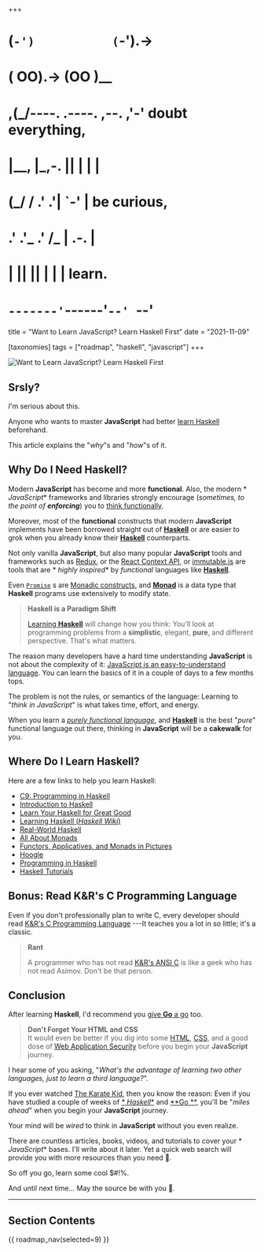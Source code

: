 +++
#   (`-')           (`-').->
#   ( OO).->        (OO )__
# ,(_/----. .----. ,--. ,'-' doubt everything,
# |__,    |\_,-.  ||  | |  |
#  (_/   /    .' .'|  `-'  | be curious,
#  .'  .'_  .'  /_ |  .-.  |
# |       ||      ||  | |  | learn.
# `-------'`------'`--' `--'

title = "Want to Learn JavaScript? Learn Haskell First"
date = "2021-11-09"

[taxonomies]
tags = ["roadmap", "haskell", "javascript"]
+++

![Want to Learn JavaScript? Learn Haskell First](/images/size/w1200/2024/03/functinal.png)

## Srsly?

_I_'m serious about this.

Anyone who wants to master **JavaScript** had
better [learn Haskell](http://learnyouahaskell.com/) beforehand.

This article explains the "_why_"s and "_how_"s of it.

## Why Do I Need Haskell?

Modern **JavaScript** has become and more **functional**. Also, the modern *
*JavaScript** frameworks and libraries strongly encourage (_sometimes, to the
point of **enforcing**_) you
to [think functionally](https://www.goodreads.com/book/show/29627874-functional-thinking).

Moreover, most of the **functional** constructs that modern **JavaScript**
implements have been borrowed straight out of [**Haskell**](https://www.haskell.org/) 
or are easier to grok when you already know their [**Haskell**](https://www.haskell.org/) counterparts.

Not only vanilla **JavaScript**, but also many popular **JavaScript** tools and
frameworks such as [Redux](https://redux.js.org/), or
the [React Context API](https://reactjs.org/docs/context.html),
or [immutable.js](https://facebook.github.io/immutable-js/) are tools that are *
*highly inspired** by _functional_ languages like [**Haskell**](https://www.haskell.org/).

Even [`Promise`](https://developer.mozilla.org/en-US/docs/Web/JavaScript/Reference/Global_Objects/Promise)
s are [Monadic constructs](https://wiki.haskell.org/All_About_Monads), and 
[**Monad**](https://adit.io/posts/2013-04-17-functors,_applicatives,_and_monads_in_pictures.html)
is a data type that **Haskell** programs use extensively to modify state.

> **Haskell is a Paradigm Shift**
> 
> [Learning **Haskell**](https://www.haskell.org/) will change how you think:
> You'll look at programming problems from a **simplistic**, elegant, **pure**,
> and different perspective. That's what matters.

The reason many developers have a hard time understanding **JavaScript** is not
about the complexity of
it: [JavaScript is an easy-to-understand language](https://tc39.github.io/ecma262/).
You can learn the basics of it in a couple of days to a few months tops.

The problem is not the rules, or semantics of the language: Learning to "_think
in JavaScript_" is what takes time, effort, and energy.

When you learn a [_purely functional
language_](https://en.wikipedia.org/wiki/Purely_functional_programming), 
and [**Haskell**](https://www.haskell.org/) is the best "_pure_" functional language
out there, thinking in **JavaScript** will be a **cakewalk** for you.

## Where Do I Learn Haskell?

Here are a few links to help you learn Haskell:

* [C9: Programming in Haskell](https://channel9.msdn.com/Series/C9-Lectures-Erik-Meijer-Functional-Programming-Fundamentals/Lecture-Series-Erik-Meijer-Functional-Programming-Fundamentals-Chapter-1)
* [Introduction to Haskell](https://wiki.haskell.org/Tutorials)
* [Learn Your Haskell for Great Good](http://learnyouahaskell.com/introduction)
* [Learning Haskell (_Haskell Wiki_)](https://wiki.haskell.org/Learning_Haskel)
* [Real-World Haskell](http://book.realworldhaskell.org/)
* [All About Monads](https://wiki.haskell.org/All_About_Monads)
* [Functors, Applicatives, and Monads in Pictures](https://adit.io/posts/2013-04-17-functors,_applicatives,_and_monads_in_pictures.html)
* [Hoogle](https://www.haskell.org/hoogle/)
* [Programming in Haskell](http://www.cs.nott.ac.uk/~pszgmh/pih.html)
* [Haskell Tutorials](https://wiki.haskell.org/Tutorials)

## **Bonus**: Read K&R's **C Programming Language**

Even if you don't professionally plan to write C, every developer should
read [K&R's C Programming Language](https://www.goodreads.com/book/show/515601.The_C_Programming_Language)
---It teaches you a lot in so little; it's a classic.

> **Rant**
> 
> A programmer who has not
> read [K&R's ANSI C](https://www.goodreads.com/book/show/515601.The_C_Programming_Language)
> is like a geek who has not read Asimov. Don't be that person.

## Conclusion

After learning **Haskell**, I'd recommend you 
[give **Go** a go](@/vadideki-geyik/geyik-academy/go101/learn-go.md) too.

> **Don't Forget Your HTML and CSS**  
> It would even be better if you dig into
> some [HTML](https://developer.mozilla.org/en-US/docs/Web/HTML), 
> [CSS](https://developer.mozilla.org/en-US/docs/Web/CSS),
> and a good dose
> of [Web Application Security](https://owasp.org/www-project-top-ten/) before you
> begin your **JavaScript** journey.

I hear some of you asking, "_What's the advantage of learning two other
languages, just to learn a third language?_".

If you ever watched [The Karate Kid](https://www.imdb.com/title/tt0087538/),
then you know the reason: Even if you have studied a couple of weeks of [*
*Haskell**](https://www.haskell.org/) and [**Go
**](@/vadideki-geyik/geyik-academy/go101/learn-go.md), you'll be "_miles 
ahead_" 
when you
begin your **JavaScript** journey.

Your mind will be *wired* to think in **JavaScript** without you even realize.

There are countless articles, books, videos, and tutorials to cover your *
*JavaScript** bases. I'll write about it later. Yet a quick web search will
provide you with more resources than you need 🙂.

So off you go, learn some cool $#!%.

And until next time... May the source be with you 🦄.

--------

## Section Contents

{{ roadmap_nav(selected=9) }}
